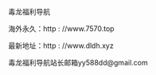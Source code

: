 </p>毒龙福利导航</p>
</p>海外永久：http : //www.7570.top</p>
</p>最新地址：http : //www.dldh.xyz</p>
</p>毒龙福利导航站长邮箱yy588dd@gmail.com</p>
